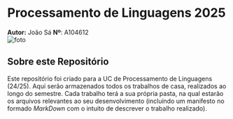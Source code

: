 # Processamento de Linguagens 2025

**Autor:** João Sá 
**Nº**: A104612  
![foto](https://avatars.githubusercontent.com/u/116807604?v=4)

## Sobre este Repositório

Este repositório foi criado para a UC de Processamento de Linguagens (24/25). Aqui serão armazenados todos os trabalhos de casa, realizados ao longo do semestre. Cada trabalho terá a sua própria pasta, na qual estarão os arquivos relevantes ao seu desenvolvimento (incluíndo um manifesto no formado _MarkDown_ com o intuito de descrever o trabalho realizado).
